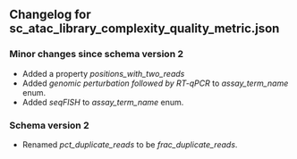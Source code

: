 ## Changelog for sc_atac_library_complexity_quality_metric.json

### Minor changes since schema version 2

* Added a property *positions_with_two_reads*
* Added *genomic perturbation followed by RT-qPCR* to *assay_term_name* enum.
* Added *seqFISH* to *assay_term_name* enum.

### Schema version 2

* Renamed *pct_duplicate_reads* to be *frac_duplicate_reads*.
